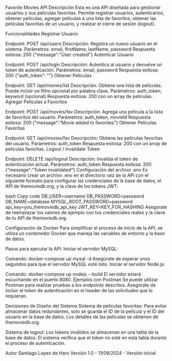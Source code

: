 Favorite Movies API
Descripción
Esta es una API diseñada para gestionar usuarios y sus películas favoritas. Permite registrar usuarios, autenticarlos, obtener películas, agregar películas a una lista de favoritos, obtener las películas favoritas de un usuario, y realizar el cierre de sesión (logout).

Funcionalidades
Registrar Usuario

Endpoint: POST /api/users
Descripción: Registra un nuevo usuario en el sistema.
Parámetros: email, firstName, lastName, password
Respuesta exitosa: 200 {"message":"User created"}
Autenticar Usuario

Endpoint: POST /api/login
Descripción: Autentica al usuario y devuelve un token de autenticación.
Parámetros: email, password
Respuesta exitosa: 200 {"auth_token": "<token>"}
Obtener Películas

Endpoint: GET /api/movies/list
Descripción: Obtiene una lista de películas. Puede incluir un filtro opcional por palabra clave.
Parámetros: auth_token, keyword (opcional)
Respuesta exitosa: 200 con un array de películas.
Agregar Películas a Favoritos

Endpoint: POST /api/movies/fav
Descripción: Agrega una película a la lista de favoritos del usuario.
Parámetros: auth_token, movieId
Respuesta exitosa: 200 {"message":"Movie added to favorites"}
Obtener Películas Favoritas

Endpoint: GET /api/movies/fav
Descripción: Obtiene las películas favoritas del usuario.
Parámetros: auth_token
Respuesta exitosa: 200 con un array de películas favoritas.
Logout / Invalidate Token

Endpoint: DELETE /api/logout
Descripción: Invalida el token de autenticación actual.
Parámetros: auth_token
Respuesta exitosa: 200 {"message":"Token invalidated"}
Configuración del archivo .env
Es necesario crear un archivo .env en el directorio raíz de la API con el siguiente formato para configurar las credenciales de la base de datos, el API de themoviedb.org, y la clave de los tokens JWT:

bash
Copy code
DB_USER=username
DB_PASSWORD=password
DB_NAME=database
MYSQL_ROOT_PASSWORD=password
api_key=you_themoviedb_api_key
JWT_KEY=KEY_FOR_HASHING
Asegúrate de reemplazar los valores de ejemplo con tus credenciales reales y la clave de tu API de themoviedb.org.

Configuración de Docker
Para simplificar el proceso de inicio de la API, se utiliza un contenedor Docker que maneja las variables de entorno y la base de datos.

Pasos para ejecutar la API:
Iniciar el servidor MySQL:

Comando: docker-compose up mysql -d
Asegúrate de esperar unos segundos para que el servidor MySQL esté listo.
Iniciar el servidor Node.js:

Comando: docker-compose up nodejs --build
El servidor estará escuchando en el puerto 8080.
Ejemplos con Postman
Se puede utilizar Postman para realizar pruebas a los endpoints descritos. Asegúrate de incluir el token de autenticación en el header de las solicitudes que lo requieran.

Decisiones de Diseño del Sistema
Sistema de películas favoritas: Para evitar almacenar datos redundantes, solo se guarda el ID de la película y el ID del usuario en la base de datos. Los detalles de las películas se obtienen de themoviedb.org.

Sistema de logout: Los tokens inválidos se almacenan en una tabla de la base de datos. El sistema verifica que el token no esté en esta tabla durante el proceso de autenticación.

Autor
Santiago Lopez de Haro
Versión
1.0 - 11/09/2024 - Versión inicial
